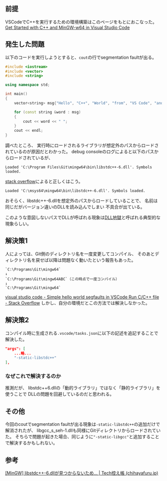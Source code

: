 ## 前提
VSCodeでC++を実行するための環境構築はこのページをもとにおこなった。
[Get Started with C++ and MinGW-w64 in Visual Studio Code](https://code.visualstudio.com/docs/cpp/config-mingw#_troubleshooting)

## 発生した問題
以下のコードを実行しようとすると、`cout`の行でsegmentation faultが出る。
```cpp
#include <iostream>
#include <vector>
#include <string>

using namespace std;

int main()
{
	vector<string> msg{"Hello", "C++", "World", "from", "VS Code", "and the C++ extension!"};

	for (const string &word : msg)
	{
		cout << word << " ";
	}
	cout << endl;
}
```
調べたところ、
実行時にロードされるライブラリが想定外のパスからロードされているのが原因だとわかった。
debug consoleのログによると以下のパスからロードされているが、
```
Loaded 'C:\Program Files\Git\mingw64\bin\libstdc++-6.dll'. Symbols loaded.
```
[stack overflow](https://stackoverflow.com/questions/76631846/c-segmentation-fault-on-hello-world-cin-and-cout)によると正しくはこう。
```
Loaded 'C:\msys64\mingw64\bin\libstdc++-6.dll'. Symbols loaded.
```
おそらく、libstdc++-6.dllを想定外のパスからロードしていることで、
名前は同じだがバージョン違いのDLLを読み込んでしまい
不具合が出ている。

このような意図しないパスでDLLが呼ばれる現象は[DLL地獄](https://en.wikipedia.org/wiki/DLL_Hell)と呼ばれる典型的な現象らしい。

## 解決策1
人によっては、Git側のディレクトリ名を一度変更してコンパイル、
そのあとディレクトリ名を戻せば以降は問題なく動いたという報告もあった。
```
`C:\Programs\Git\mingw64`
↓
`C:\Programs\Git\mingw64ABC`（この時点で一度コンパイル）
↓
`C:\Programs\Git\mingw64`
```
[visual studio code - Simple hello world segfaults in VSCode Run C/C++ file - Stack Overflow](https://stackoverflow.com/questions/76972637/simple-hello-world-segfaults-in-vscode-run-c-c-file)
しかし、自分の環境だとこの方法では解決しなかった。

## 解決策2
コンパイル時に生成される`.vscode/tasks.json`に以下の記述を追記することで解決した。
```json
"args": [
	...略...
	"-static-libstdc++"
],
```
### なぜこれで解決するのか
推測だが、
libstdc++6.dllの「動的ライブラリ」ではなく「静的ライブラリ」を使うことで
DLLの問題を回避しているのだと思われる。

## その他
今回のcoutでsegmentation faultが出る現象は`-static-libstdc++`の追加だけで解消されたが、
libgcc_s_seh-1.dllも同様にGitディレクトリからロードされていた。
そちらで問題が起きた場合、同じように`"-static-libgcc"`と追加することで解決するかもしれない。

## 参考
[[MinGW] libstdc++-6.dllが見つからないため… | Tech控え帳 (chihayafuru.jp)](https://www.chihayafuru.jp/tech/index.php/archives/2980)
